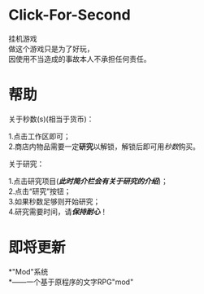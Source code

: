 # Click-For-Second

挂机游戏  
做这个游戏只是为了好玩，  
因使用不当造成的事故本人不承担任何责任。

# 帮助

关于秒数(s)(相当于货币)：

1.点击工作区即可；  
2.商店内物品需要一定**研究**以解锁，解锁后即可用*秒数*购买。

关于研究：

1.点击研究项目(***此时简介栏会有关于研究的介绍***)；  
2.点击“研究”按钮；  
3.如果秒数足够则开始研究；  
4.研究需要时间，请***保持耐心***！

# 即将更新

*"Mod"系统  
*——一个基于原程序的文字RPG"mod"  